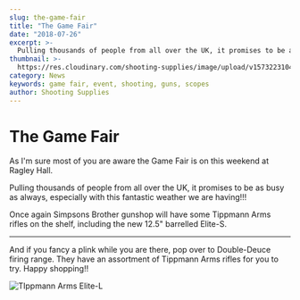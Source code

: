 ```yaml
---
slug: the-game-fair
title: "The Game Fair"
date: "2018-07-26"
excerpt: >-
  Pulling thousands of people from all over the UK, it promises to be as busy as always, especially with this fantastic weather we are having!!!
thumbnail: >-
  https://res.cloudinary.com/shooting-supplies/image/upload/v1573223104/logos/the-game-fair-logo.jpg
category: News
keywords: game fair, event, shooting, guns, scopes
author: Shooting Supplies
---
```


# **The Game Fair**

As I'm sure most of you are aware the Game Fair is on this weekend at Ragley Hall.

Pulling thousands of people from all over the UK, it promises to be as busy as always, especially with this fantastic weather we are having!!!

Once again Simpsons Brother gunshop will have some Tippmann Arms rifles on the shelf, including the new 12.5" barrelled Elite-S.

****

And if you fancy a plink while you are there, pop over to Double-Deuce firing range. They have an assortment of Tippmann Arms rifles for you to try. Happy shopping!!

![TIppmann Arms Elite-L](https://res.cloudinary.com/shooting-supplies/image/upload/v1573223057/guns/Tippmann-Arms-Image-1-from-their-Website.jpg)